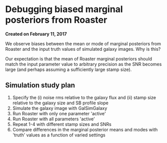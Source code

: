 Debugging biased marginal posteriors from Roaster
=================================================

**Created on February 11, 2017**

We observe biases between the mean or mode of marginal posteriors from Roaster and the input truth values of simulated galaxy images. Why is this?

Our expectation is that the mean of Roaster marginal posteriors should match the input parameter value to arbitrary precision as the SNR becomes large (and perhaps assuming a sufficiently large stamp size).


## Simulation study plan

1. Specify the (i) noise rms relative to the galaxy flux and (ii) stamp size relative to the galaxy size and SB profile slope
2. Simulate the galaxy image with GalSimGalaxy
3. Run Roaster with only one parameter 'active'
4. Run Roaster with all parameters 'active'
5. Repeat 1-4 with different stamp sizes and SNRs
6. Compare differences in the marginal posterior means and modes with 'truth' values as a function of varied settings